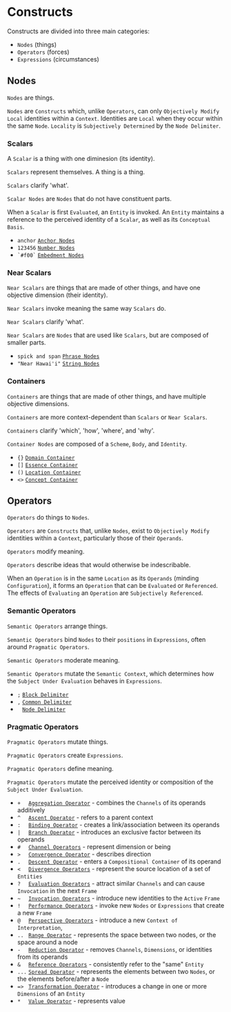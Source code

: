 # Constructs

Constructs are divided into three main categories:
- `Nodes` (things)
- `Operators` (forces)
- `Expressions` (circumstances)

## Nodes

`Nodes` are things.

`Nodes` are `Constructs` which, unlike `Operators`, can only `Objectively Modify` `Local` identities within a `Context`. Identities are `Local` when they occur within the same `Node`. `Locality` is `Subjectively Determined` by the `Node Delimiter`.  

### Scalars

A `Scalar` is a thing with one diminesion (its identity).

`Scalars` represent themselves. A thing is a thing.

`Scalars` clarify 'what'.

`Scalar Nodes` are `Nodes` that do not have constituent parts.

When a `Scalar` is first `Evaluated`, an `Entity` is invoked. An `Entity` maintains a reference to the perceived identity of a `Scalar`, as well as its `Conceptual Basis`.

 - `anchor` [`Anchor Nodes`]("/constructs/nodes/scalars/anchors")
 - `123456` [`Number Nodes`]("/constructs/nodes/scalars/number")
 - ``` `#f00` ```  [`Embedment Nodes`]("/constructs/nodes/scalars/embedment")

### Near Scalars

`Near Scalars` are things that are made of other things, and have one objective dimension (their identity).

`Near Scalars` invoke meaning the same way `Scalars` do.

`Near Scalars` clarify 'what'.

`Near Scalars` are `Nodes` that are used like `Scalars`, but are composed of smaller parts.

 - `spick and span` [`Phrase Nodes`]("/constructs/nodes/near-scalars/phrases")
 - `"Near Hawai'i"` [`String Nodes`]("/constructs/nodes/near-scalars/string")

### Containers

`Containers` are things that are made of other things, and have multiple objective dimensions.

`Containers` are more context-dependent than `Scalars` or `Near Scalars`.

`Containers` clarify 'which', 'how', 'where', and 'why'.

`Container Nodes` are composed of a `Scheme`, `Body`, and `Identity`.

- `{}` [`Domain Container`]("/constructs/nodes/containers/domain")
- `[]` [`Essence Container`]("/constructs/nodes/containers/essence")
- `()` [`Location Container`]("/constructs/nodes/containers/location")
- `<>` [`Concept Container`]("/constructs/nodes/containers/concept")

## Operators

`Operators` do things to `Nodes`.

`Operators` are `Constructs` that, unlike `Nodes`, exist to `Objectively Modify` identities within a `Context`, particularly those of their `Operands`. 

`Operators` modify meaning.

`Operators` describe ideas that would otherwise be indescribable.

When an `Operation` is in the same `Location` as its `Operands` (minding `Configuration`), it forms an `Operation` that can be `Evaluated` or `Referenced`. The effects of `Evaluating` an `Operation` are `Subjectively Referenced`.

### Semantic Operators

`Semantic Operators` arrange things.

`Semantic Operators` bind `Nodes` to their `positions` in `Expressions`, often around `Pragmatic Operators`.

`Semantic Operators` moderate meaning.

`Semantic Operators` mutate the `Semantic Context`, which determines how the `Subject Under Evaluation` behaves in `Expressions`.

- `;` [`Block Delimiter`]("/constructs/operators/semantic/block")
- `,` [`Common Delimiter`]("/constructs/operators/semantic/common")
- ` ` [`Node Delimiter`]("/constructs/operators/semantic/node")

### Pragmatic Operators

`Pragmatic Operators` mutate things.

`Pragmatic Operators` create `Expressions`.

`Pragmatic Operators` define meaning.

`Pragmatic Operators` mutate the perceived identity or composition of the `Subject Under Evaluation`.

 - `+  ` [`Aggregation Operator`]("/constructs/operators/pragmatic/aggregation") - combines the `Channels` of its operands additively
 - `^  ` [`Ascent Operator`]("/constructs/operators/pragmatic/ascent") - refers to a parent context
 - `:  ` [`Binding Operator`]("/constructs/operators/pragmatic/binding") - creates a link/association between its operands
 - `|  ` [`Branch Operator`]("/constructs/operators/pragmatic/branch") - introduces an exclusive factor between its operands
 - `#  ` [`Channel Operators`]("/constructs/operators/pragmatic/channel") - represent dimension or being
 - `>  ` [`Convergence Operator`]("/constructs/operators/pragmatic/convergence") - describes direction
 - `.  ` [`Descent Operator`]("/constructs/operators/pragmatic/descent") - enters a `Compositional Container` of its operand
 - `<  ` [`Divergence Operators`]("/constructs/operators/pragmatic/divergence") - represent the source location of a set of `Entities` 
 - `?  ` [`Evaluation Operators`]("/constructs/operators/pragmatic/evaluation") - attract similar `Channels` and can cause `Invocation` in the next `Frame`
 - `~  ` [`Invocation Operators`]("/constructs/operators/pragmatic/invocation") - introduce new identities to the `Active` `Frame`
 - `!  ` [`Performance Operators`]("/constructs/operators/pragmatic/performance") - invoke new `Nodes` or `Expressions` that create a new `Frame`
 - `@  ` [`Perspective Operators`]("/constructs/operators/pragmatic/perspective") - introduce a new `Context of Interpretation`, 
 - `.. ` [`Range Operator`]("/constructs/operators/pragmatic/range") - represents the space between two nodes, or the space around a node
 - `-  ` [`Reduction Operator`]("/constructs/operators/pragmatic/reduction") - removes `Channels`, `Dimensions`, or identities from its operands
 - `&  ` [`Reference Operators`]("/constructs/operators/pragmatic/reference") - consistently refer to the "same" `Entity`
 - `...` [`Spread Operator`]("/constructs/operators/pragmatic/spread") - represents the elements between two `Nodes`, or the elements before/after a `Node`
 - `=> ` [`Transformation Operator`]("/constructs/operators/pragmatic/transformation") - introduces a change in one or more `Dimensions` of an `Entity`
 - `*  ` [`Value Operator`]("/constructs/operators/pragmatic/value") - represents value